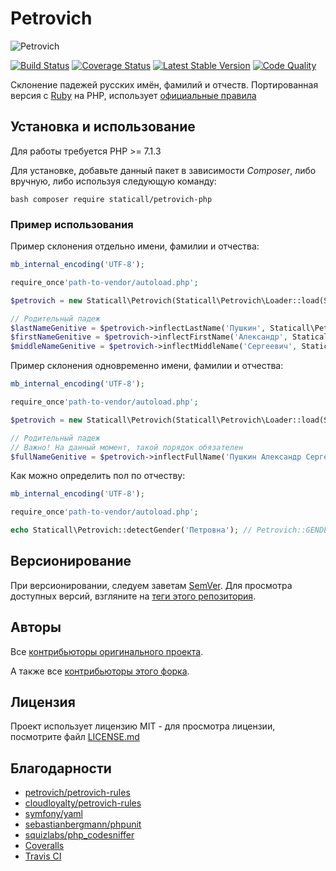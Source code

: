 # Petrovich

![Petrovich](https://raw.github.com/rocsci/petrovich/master/petrovich.png)

[![Build Status](https://secure.travis-ci.org/staticall/petrovich-php.svg?branch=master)](https://secure.travis-ci.org/staticall/petrovich-php) [![Coverage Status](https://coveralls.io/repos/github/staticall/petrovich-php/badge.svg?branch=master&service=github)](https://coveralls.io/github/staticall/petrovich-php?branch=master) [![Latest Stable Version](https://poser.pugx.org/staticall/petrovich-php/v/stable)](https://packagist.org/packages/staticall/petrovich-php) [![Code Quality](https://scrutinizer-ci.com/g/staticall/petrovich-php/badges/quality-score.png?b=master)](https://scrutinizer-ci.com/g/staticall/petrovich-php/?branch=master)

Склонение падежей русских имён, фамилий и отчеств. Портированная версия с [Ruby](https://github.com/petrovich/petrovich-ruby) на PHP, использует [официальные правила](https://github.com/petrovich/petrovich-rules)

## Установка и использование

Для работы требуется PHP >= 7.1.3

Для установке, добавьте данный пакет в зависимости *Composer*, либо вручную, либо используя следующую команду:

``bash
composer require staticall/petrovich-php
``

### Пример использования

Пример склонения отдельно имени, фамилии и отчества:

```php
mb_internal_encoding('UTF-8');

require_once'path-to-vendor/autoload.php';

$petrovich = new Staticall\Petrovich(Staticall\Petrovich\Loader::load(Staticall\Petrovich\Loader::getVendorRulesFilePath()));

// Родительный падеж
$lastNameGenitive = $petrovich->inflectLastName('Пушкин', Staticall\Petrovich\Ruleset::CASE_GENITIVE, Staticall\Petrovich\Ruleset::GENDER_MALE); // Пушкина
$firstNameGenitive = $petrovich->inflectFirstName('Александр', Staticall\Petrovich\Ruleset::CASE_GENITIVE, Petrovich\Ruleset::GENDER_MALE); // Александра
$middleNameGenitive = $petrovich->inflectMiddleName('Сергеевич', Staticall\Petrovich\Ruleset::CASE_GENITIVE, Staticall\Petrovich\Ruleset::GENDER_MALE); // Сергеевича
```

Пример склонения одновременно имени, фамилии и отчества:

```php
mb_internal_encoding('UTF-8');

require_once'path-to-vendor/autoload.php';

$petrovich = new Staticall\Petrovich(Staticall\Petrovich\Loader::load(Staticall\Petrovich\Loader::getVendorRulesFilePath()));

// Родительный падеж
// Важно! На данный момент, такой порядок обязателен
$fullNameGenitive = $petrovich->inflectFullName('Пушкин Александр Сергеевич', Staticall\Petrovich\Ruleset::CASE_GENITIVE, Staticall\Petrovich\Ruleset::GENDER_MALE); // Пушкина Александра Сергеевича
```

Как можно определить пол по отчеству:

```php
mb_internal_encoding('UTF-8');

require_once'path-to-vendor/autoload.php';

echo Staticall\Petrovich::detectGender('Петровна');	// Petrovich::GENDER_FEMALE (см. пункт Пол)
```

## Версионирование

При версионировании, следуем заветам [SemVer](http://semver.org/). Для просмотра доступных версий, взгляните на [теги этого репозитория](https://github.com/staticall/petrovich-php/tags).

## Авторы

Все [контрибьюторы оригинального проекта](https://github.com/petrovich/petrovich-php/contributors).

А также все [контрибьюторы этого форка](https://github.com/staticall/petrovich-php/contributors).

## Лицензия

Проект использует лицензию MIT - для просмотра лицензии, посмотрите файл [LICENSE.md](LICENSE.md)

## Благодарности

- [petrovich/petrovich-rules](https://github.com/petrovich/petrovich-rules)
- [cloudloyalty/petrovich-rules](https://github.com/cloudloyalty/petrovich-rules)
- [symfony/yaml](https://github.com/symfony/yaml)
- [sebastianbergmann/phpunit](https://github.com/sebastianbergmann/phpunit)
- [squizlabs/php_codesniffer](https://github.com/squizlabs/php_codesniffer)
- [Coveralls](https://coveralls.io/)
- [Travis CI](https://travis-ci.org/)
